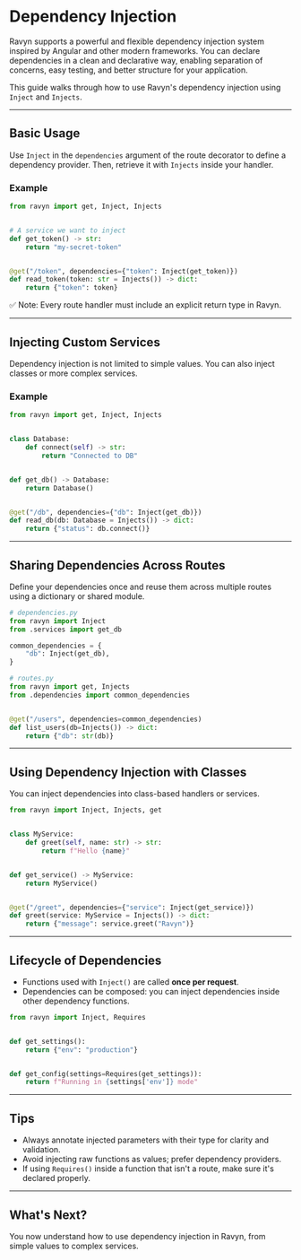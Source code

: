 # Dependency Injection

Ravyn supports a powerful and flexible dependency injection system inspired by Angular and other modern frameworks. You can declare dependencies in a clean and declarative way, enabling separation of concerns, easy testing, and better structure for your application.

This guide walks through how to use Ravyn's dependency injection using `Inject` and `Injects`.

---

## Basic Usage

Use `Inject` in the `dependencies` argument of the route decorator to define a dependency provider. Then, retrieve it with `Injects` inside your handler.

### Example

```python
from ravyn import get, Inject, Injects


# A service we want to inject
def get_token() -> str:
    return "my-secret-token"


@get("/token", dependencies={"token": Inject(get_token)})
def read_token(token: str = Injects()) -> dict:
    return {"token": token}
```

✅ Note: Every route handler must include an explicit return type in Ravyn.

---

## Injecting Custom Services

Dependency injection is not limited to simple values. You can also inject classes or more complex services.

### Example

```python
from ravyn import get, Inject, Injects


class Database:
    def connect(self) -> str:
        return "Connected to DB"


def get_db() -> Database:
    return Database()


@get("/db", dependencies={"db": Inject(get_db)})
def read_db(db: Database = Injects()) -> dict:
    return {"status": db.connect()}
```

---

## Sharing Dependencies Across Routes

Define your dependencies once and reuse them across multiple routes using a dictionary or shared module.

```python
# dependencies.py
from ravyn import Inject
from .services import get_db

common_dependencies = {
    "db": Inject(get_db),
}

# routes.py
from ravyn import get, Injects
from .dependencies import common_dependencies


@get("/users", dependencies=common_dependencies)
def list_users(db=Injects()) -> dict:
    return {"db": str(db)}
```

---

## Using Dependency Injection with Classes

You can inject dependencies into class-based handlers or services.

```python
from ravyn import Inject, Injects, get


class MyService:
    def greet(self, name: str) -> str:
        return f"Hello {name}"


def get_service() -> MyService:
    return MyService()


@get("/greet", dependencies={"service": Inject(get_service)})
def greet(service: MyService = Injects()) -> dict:
    return {"message": service.greet("Ravyn")}
```

---

## Lifecycle of Dependencies

- Functions used with `Inject()` are called **once per request**.
- Dependencies can be composed: you can inject dependencies inside other dependency functions.

```python
from ravyn import Inject, Requires


def get_settings():
    return {"env": "production"}


def get_config(settings=Requires(get_settings)):
    return f"Running in {settings['env']} mode"
```

---

## Tips

- Always annotate injected parameters with their type for clarity and validation.
- Avoid injecting raw functions as values; prefer dependency providers.
- If using `Requires()` inside a function that isn't a route, make sure it's declared properly.

---

## What's Next?

You now understand how to use dependency injection in Ravyn, from simple values to complex services.
